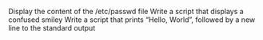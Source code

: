 Display the content of the /etc/passwd file
Write a script that displays a confused smiley
Write a script that prints “Hello, World”, followed by a new line to the standard output
